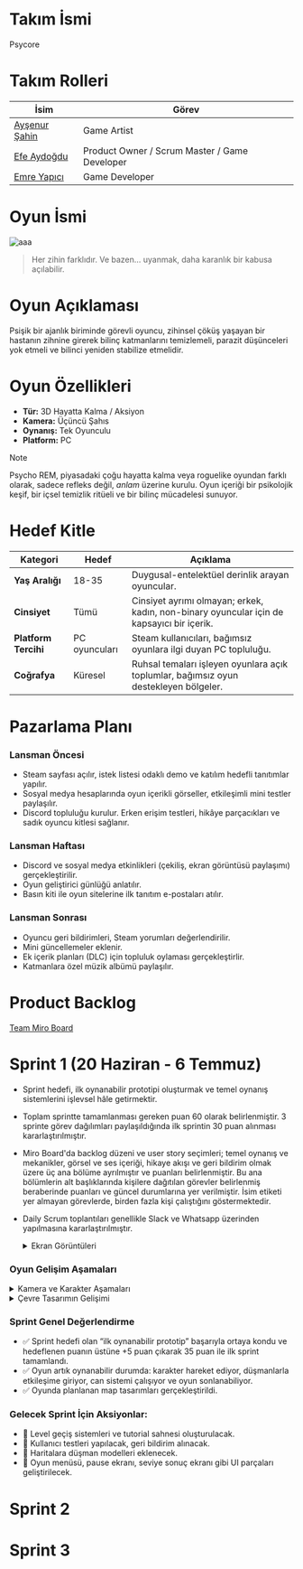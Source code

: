 # Takım İsmi
Psycore

# Takım Rolleri
| İsim | Görev | 
| --------------- | --------------- | 
| [Ayşenur Şahin](https://github.com/aysenursahiin) | Game Artist |
| [Efe Aydoğdu](https://github.com/RedFloyd-cd)| Product Owner / Scrum Master / Game Developer |
| [Emre Yapıcı](https://github.com/yapiciemre)| Game Developer |

# Oyun İsmi
![aaa](https://github.com/user-attachments/assets/7c4e1a2c-52b9-4b04-899d-6e1d1b5c8d36)
> Her zihin farklıdır. Ve bazen... uyanmak, daha karanlık bir kabusa açılabilir.

# Oyun Açıklaması
Psişik bir ajanlık biriminde görevli oyuncu, zihinsel çöküş yaşayan bir hastanın zihnine girerek bilinç katmanlarını temizlemeli, parazit düşünceleri yok etmeli ve bilinci yeniden stabilize etmelidir.

# Oyun Özellikleri
- **Tür:** 3D Hayatta Kalma / Aksiyon
- **Kamera:** Üçüncü Şahıs
- **Oynanış:** Tek Oyunculu
- **Platform:** PC
> [!NOTE]
> Psycho REM, piyasadaki çoğu hayatta kalma veya roguelike oyundan farklı olarak, sadece refleks değil, *anlam* üzerine kurulu. Oyun içeriği bir psikolojik keşif, bir içsel temizlik ritüeli ve bir bilinç mücadelesi sunuyor.

# Hedef Kitle 
| Kategori             | Hedef                                                | Açıklama                                                                                                               |
| -------------------- | ---------------------------------------------------- | ---------------------------------------------------------------------------------------------------------------------- |
| **Yaş Aralığı**      | 18-35                                                | Duygusal-entelektüel derinlik arayan oyuncular.  |
| **Cinsiyet**         | Tümü                                                 | Cinsiyet ayrımı olmayan; erkek, kadın, non-binary oyuncular için de kapsayıcı bir içerik.                  |
| **Platform Tercihi** | PC oyuncuları                                        | Steam kullanıcıları, bağımsız oyunlara ilgi duyan PC topluluğu.                                                        |
| **Coğrafya**         | Küresel  | Ruhsal temaları işleyen oyunlara açık toplumlar, bağımsız oyun destekleyen bölgeler.                                   |

# Pazarlama Planı
### Lansman Öncesi
- Steam sayfası açılır, istek listesi odaklı demo ve katılım hedefli tanıtımlar yapılır.
- Sosyal medya hesaplarında oyun içerikli görseller, etkileşimli mini testler paylaşılır.
- Discord topluluğu kurulur. Erken erişim testleri, hikâye parçacıkları ve sadık oyuncu kitlesi sağlanır.
### Lansman Haftası 
- Discord ve sosyal medya etkinlikleri (çekiliş, ekran görüntüsü paylaşımı) gerçekleştirilir.
- Oyun geliştirici günlüğü anlatılır.
- Basın kiti ile oyun sitelerine ilk tanıtım e-postaları atılır.
### Lansman Sonrası 
- Oyuncu geri bildirimleri, Steam yorumları değerlendirilir.
- Mini güncellemeler eklenir.
- Ek içerik planları (DLC) için topluluk oylaması gerçekleştirlir.
- Katmanlara özel müzik albümü paylaşılır.

# Product Backlog
[Team Miro Board](https://miro.com/welcomeonboard/WUw3MjZtTStiakJ5UTR3OGRWbXY0cFFMZDJENDRxaVNHNkp3M01nenEyMlB1U2FUMUo0dURUbUgzMUhlU2Rha1V5d3VkUGZBVXFQQ1Y1MXdUREVUWmFyNjE0MUI2eGI0alRjNGsxRUtiS2RHNjlzR3k0aU1GeG93bjdaR1o5TmdBS2NFMDFkcUNFSnM0d3FEN050ekl3PT0hdjE=?share_link_id=660439693857)

# Sprint 1 (20 Haziran - 6 Temmuz)
- Sprint hedefi, ilk oynanabilir prototipi oluşturmak ve temel oynanış sistemlerini işlevsel hâle getirmektir.
- Toplam sprintte tamamlanması gereken puan 60 olarak belirlenmiştir. 3 sprinte görev dağılımları paylaşıldığında ilk sprintin 30 puan alınması kararlaştırılmıştır.
- Miro Board'da backlog düzeni ve user story seçimleri; temel oynanış ve mekanikler, görsel ve ses içeriği, hikaye akışı ve geri bildirim olmak üzere üç ana bölüme ayrılmıştır ve puanları belirlenmiştir. Bu ana bölümlerin alt başlıklarında kişilere dağıtılan görevler belirlenmiş beraberinde puanları ve güncel durumlarına yer verilmiştir. İsim etiketi yer almayan görevlerde, birden fazla kişi çalıştığını göstermektedir. 
- Daily Scrum toplantıları genellikle Slack ve Whatsapp üzerinden yapılmasına kararlaştırılmıştır.
  <details>
  
  <summary> Ekran Görüntüleri </summary>
  
  ![1](https://github.com/user-attachments/assets/1df18906-cb62-402a-9549-57c5e9553313)
  ![2](https://github.com/user-attachments/assets/a611ea3e-0286-4689-8b6f-432ba9ffd045)
  ![3](https://github.com/user-attachments/assets/7a516c65-d9a9-4a39-98fc-006dff3c9840)
  ![4](https://github.com/user-attachments/assets/1655f6df-bda5-446e-903e-151dd49fbfd0)
  ![5](https://github.com/user-attachments/assets/fe893bd3-65b5-4926-ba0e-3c39bdb25a8f)

</details>

 ### Oyun Gelişim Aşamaları
<details>
  
  <summary> Kamera ve Karakter Aşamaları </summary>
  
![b](https://github.com/user-attachments/assets/f420baf2-d290-412c-93a4-a42502dad520)
![a](https://github.com/user-attachments/assets/3a6e9c78-be33-401d-bb84-d06603a8ed0d)
</details>

<details>
  <summary> Çevre Tasarımın Gelişimi </summary>

![Cevre_tasarimi](https://github.com/user-attachments/assets/1439e3af-7c2d-4098-9d08-0453be63dd22)
![cevre_tasrimi](https://github.com/user-attachments/assets/d6463e23-2874-4d87-825b-96ea36d7bda8) 
</details>

### Sprint Genel Değerlendirme
- ✅ Sprint hedefi olan “ilk oynanabilir prototip” başarıyla ortaya kondu ve hedeflenen puanın üstüne +5 puan çıkarak 35 puan ile ilk sprint tamamlandı.
- ✅ Oyun artık oynanabilir durumda: karakter hareket ediyor, düşmanlarla etkileşime giriyor, can sistemi çalışıyor ve oyun sonlanabiliyor.
- ✅ Oyunda planlanan map tasarımları gerçekleştirildi.
  
### Gelecek Sprint İçin Aksiyonlar:
- 🎯 Level geçiş sistemleri ve tutorial sahnesi oluşturulacak.
- 🎯 Kullanıcı testleri yapılacak, geri bildirim alınacak.
- 🎯 Haritalara düşman modelleri eklenecek.
- 🎯 Oyun menüsü, pause ekranı, seviye sonuç ekranı gibi UI parçaları geliştirilecek.











# Sprint 2
# Sprint 3

